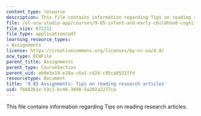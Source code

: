 ```yaml
---
content_type: resource
description: This file contains information regarding Tips on reading research articles.
file: /ol-ocw-studio-app/courses/9-85-infant-and-early-childhood-cognition-fall-2012/7bb82b1e53c1bc4638985a202a2277ca_MIT9_85F12_cr_tips.pdf
file_size: 672211
file_type: application/pdf
learning_resource_types:
- Assignments
license: https://creativecommons.org/licenses/by-nc-sa/4.0/
ocw_type: OCWFile
parent_title: Assignments
parent_type: CourseSection
parent_uid: ab0e5e19-e28a-c6a1-cd24-c95ca8531ffd
resourcetype: Document
title: '9.85 Assignments: Tips on reading research articles'
uid: 7bb82b1e-53c1-bc46-3898-5a202a2277ca
---
```

This file contains information regarding Tips on reading research articles.